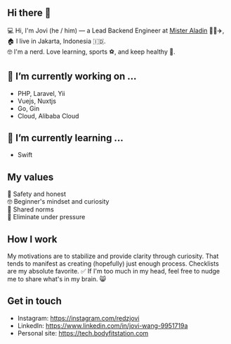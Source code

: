 ## Hi there 👋
💻 Hi, I'm Jovi (he / him) — a Lead Backend Engineer at [Mister Aladin](https://www.misteraladin.com) 🏨🚝✈️,
🏠 I live in Jakarta, Indonesia 🇮🇩.<br>
🤓 I'm a nerd. Love learning, sports ⚽️, and keep healthy 🧘.

## 🔭 I’m currently working on ...
- PHP, Laravel, Yii
- Vuejs, Nuxtjs
- Go, Gin
- Cloud, Alibaba Cloud

## 🌱 I’m currently learning ...
- Swift

## My values
💖 Safety and honest<br>
🤓 Beginner's mindset and curiosity<br>
🙌 Shared norms<br>
🧘 Eliminate under pressure

## How I work
My motivations are to stabilize and provide clarity through curiosity. That tends to manifest as creating (hopefully) just enough process. Checklists are my absolute favorite. ✅ If I'm too much in my head, feel free to nudge me to share what's in my brain. 😸

## Get in touch
- Instagram: https://instagram.com/redzjovi
- LinkedIn: https://www.linkedin.com/in/jovi-wang-9951719a
- Personal site: https://tech.bodyfitstation.com
